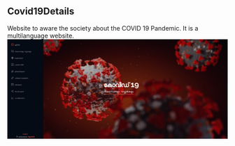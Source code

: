 ## Covid19Details
Website to aware the society about the COVID 19 Pandemic. It is a multilanguage website.
![Image](https://github.com/itsmevishnu/covid19details/blob/master/Screenshot%20from%202023-05-09%2010-49-43.png)
